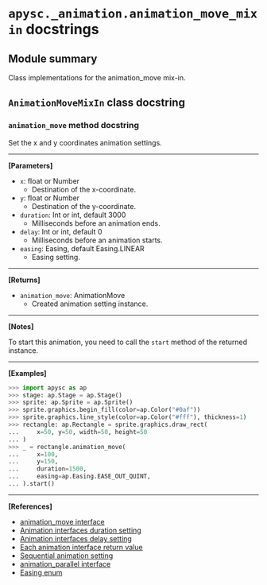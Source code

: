 # `apysc._animation.animation_move_mixin` docstrings

## Module summary

Class implementations for the animation_move mix-in.

## `AnimationMoveMixIn` class docstring

### `animation_move` method docstring

Set the x and y coordinates animation settings.<hr>

**[Parameters]**

- `x`: float or Number
  - Destination of the x-coordinate.
- `y`: float or Number
  - Destination of the y-coordinate.
- `duration`: Int or int, default 3000
  - Milliseconds before an animation ends.
- `delay`: Int or int, default 0
  - Milliseconds before an animation starts.
- `easing`: Easing, default Easing.LINEAR
  - Easing setting.

<hr>

**[Returns]**

- `animation_move`: AnimationMove
  - Created animation setting instance.

<hr>

**[Notes]**

To start this animation, you need to call the `start` method of the returned instance.<hr>

**[Examples]**

```py
>>> import apysc as ap
>>> stage: ap.Stage = ap.Stage()
>>> sprite: ap.Sprite = ap.Sprite()
>>> sprite.graphics.begin_fill(color=ap.Color("#0af"))
>>> sprite.graphics.line_style(color=ap.Color("#fff"), thickness=1)
>>> rectangle: ap.Rectangle = sprite.graphics.draw_rect(
...     x=50, y=50, width=50, height=50
... )
>>> _ = rectangle.animation_move(
...     x=100,
...     y=150,
...     duration=1500,
...     easing=ap.Easing.EASE_OUT_QUINT,
... ).start()
```

<hr>

**[References]**

- [animation_move interface](https://simon-ritchie.github.io/apysc/en/animation_move.html)
- [Animation interfaces duration setting](https://simon-ritchie.github.io/apysc/en/animation_duration.html)
- [Animation interfaces delay setting](https://simon-ritchie.github.io/apysc/en/animation_delay.html)
- [Each animation interface return value](https://simon-ritchie.github.io/apysc/en/animation_return_value.html)
- [Sequential animation setting](https://simon-ritchie.github.io/apysc/en/sequential_animation.html)
- [animation_parallel interface](https://simon-ritchie.github.io/apysc/en/animation_parallel.html)
- [Easing enum](https://simon-ritchie.github.io/apysc/en/easing_enum.html)